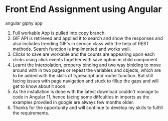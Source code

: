 # Front End Assignment using Angular
angular giphy app

1.  Full workable App is pulled into copy branch.
2.  GIF API is retrieved and applied it to search and show the responses and also includes trending GIF's in service class with the help of REST methods. Search function is implimented and works well.
3.  Clicks to save are workable and the counts are appearing upon each clicks using click events together with save option in child component.
4.  Learnt the interpolation, property binding and two way biniding to move around with in two pages or repeat the variables and objects, which are to be added with the skills of typescript and router function. But still facing issues with page navigation and stuck to fillup the gaps and will get to know about it soon.
5.  As the installation is done with the latest download couldn't manage to code in Angular 11, hence facing some diffculties in imports as the examples provdied in google are always few months older.
6.  Thanks for the opportunity and will continue to develop my skills to fulfill the requirements.
